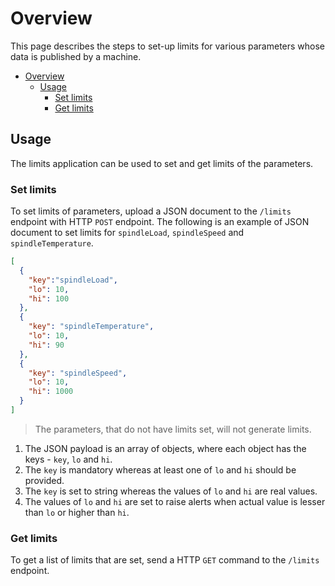 # Overview

This page describes the steps to set-up limits for various parameters whose data is published by a machine.

- [Overview](#overview)
  - [Usage](#usage)
    - [Set limits](#set-limits)
    - [Get limits](#get-limits)

## Usage

The limits application can be used to set and get limits of the parameters.

### Set limits

To set limits of parameters, upload a JSON document to the `/limits` endpoint with HTTP `POST` endpoint. The following is an example of JSON document to set limits for `spindleLoad`, `spindleSpeed` and `spindleTemperature`.

```json
[
  {
    "key":"spindleLoad",
    "lo": 10,
    "hi": 100
  },
  {
    "key": "spindleTemperature",
    "lo": 10,
    "hi": 90
  },
  {
    "key": "spindleSpeed",
    "lo": 10,
    "hi": 1000
  }
]
```

> The parameters, that do not have limits set, will not generate limits.

1. The JSON payload is an array of objects, where each object has the keys - `key`, `lo` and `hi`.
2. The `key` is mandatory whereas at least one of `lo` and `hi` should be provided.
3. The `key` is set to string whereas the values of `lo` and `hi` are real values.
4. The values of `lo` and `hi` are set to raise alerts when actual value is lesser than `lo` or higher than `hi`.

### Get limits

To get a list of limits that are set, send a HTTP `GET` command to the `/limits` endpoint.